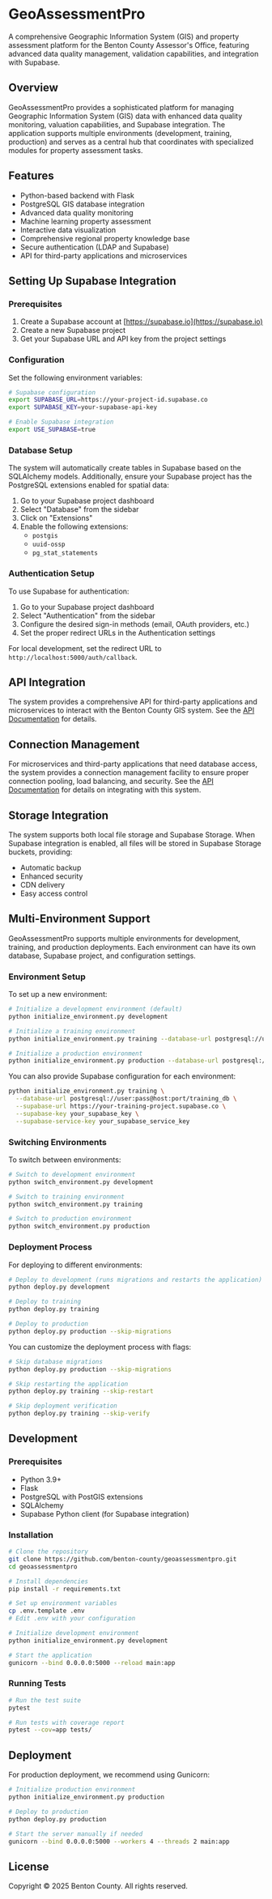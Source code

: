 # GeoAssessmentPro

A comprehensive Geographic Information System (GIS) and property assessment platform for the Benton County Assessor's Office, featuring advanced data quality management, validation capabilities, and integration with Supabase.

## Overview

GeoAssessmentPro provides a sophisticated platform for managing Geographic Information System (GIS) data with enhanced data quality monitoring, valuation capabilities, and Supabase integration. The application supports multiple environments (development, training, production) and serves as a central hub that coordinates with specialized modules for property assessment tasks.

## Features

- Python-based backend with Flask
- PostgreSQL GIS database integration
- Advanced data quality monitoring
- Machine learning property assessment
- Interactive data visualization
- Comprehensive regional property knowledge base
- Secure authentication (LDAP and Supabase)
- API for third-party applications and microservices

## Setting Up Supabase Integration

### Prerequisites

1. Create a Supabase account at [https://supabase.io](https://supabase.io)
2. Create a new Supabase project
3. Get your Supabase URL and API key from the project settings

### Configuration

Set the following environment variables:

```bash
# Supabase configuration
export SUPABASE_URL=https://your-project-id.supabase.co
export SUPABASE_KEY=your-supabase-api-key

# Enable Supabase integration
export USE_SUPABASE=true
```

### Database Setup

The system will automatically create tables in Supabase based on the SQLAlchemy models. Additionally, ensure your Supabase project has the PostgreSQL extensions enabled for spatial data:

1. Go to your Supabase project dashboard
2. Select "Database" from the sidebar
3. Click on "Extensions"
4. Enable the following extensions:
   - `postgis`
   - `uuid-ossp`
   - `pg_stat_statements`

### Authentication Setup

To use Supabase for authentication:

1. Go to your Supabase project dashboard
2. Select "Authentication" from the sidebar
3. Configure the desired sign-in methods (email, OAuth providers, etc.)
4. Set the proper redirect URLs in the Authentication settings

For local development, set the redirect URL to `http://localhost:5000/auth/callback`.

## API Integration

The system provides a comprehensive API for third-party applications and microservices to interact with the Benton County GIS system. See the [API Documentation](api/README.md) for details.

## Connection Management

For microservices and third-party applications that need database access, the system provides a connection management facility to ensure proper connection pooling, load balancing, and security. See the [API Documentation](api/README.md) for details on integrating with this system.

## Storage Integration

The system supports both local file storage and Supabase Storage. When Supabase integration is enabled, all files will be stored in Supabase Storage buckets, providing:

- Automatic backup
- Enhanced security
- CDN delivery
- Easy access control

## Multi-Environment Support

GeoAssessmentPro supports multiple environments for development, training, and production deployments. Each environment can have its own database, Supabase project, and configuration settings.

### Environment Setup

To set up a new environment:

```bash
# Initialize a development environment (default)
python initialize_environment.py development

# Initialize a training environment
python initialize_environment.py training --database-url postgresql://user:pass@host:port/training_db

# Initialize a production environment
python initialize_environment.py production --database-url postgresql://user:pass@host:port/production_db
```

You can also provide Supabase configuration for each environment:

```bash
python initialize_environment.py training \
  --database-url postgresql://user:pass@host:port/training_db \
  --supabase-url https://your-training-project.supabase.co \
  --supabase-key your_supabase_key \
  --supabase-service-key your_supabase_service_key
```

### Switching Environments

To switch between environments:

```bash
# Switch to development environment
python switch_environment.py development

# Switch to training environment
python switch_environment.py training

# Switch to production environment
python switch_environment.py production
```

### Deployment Process

For deploying to different environments:

```bash
# Deploy to development (runs migrations and restarts the application)
python deploy.py development

# Deploy to training
python deploy.py training

# Deploy to production
python deploy.py production --skip-migrations
```

You can customize the deployment process with flags:

```bash
# Skip database migrations
python deploy.py production --skip-migrations

# Skip restarting the application
python deploy.py training --skip-restart

# Skip deployment verification
python deploy.py training --skip-verify
```

## Development

### Prerequisites

- Python 3.9+
- Flask
- PostgreSQL with PostGIS extensions
- SQLAlchemy
- Supabase Python client (for Supabase integration)

### Installation

```bash
# Clone the repository
git clone https://github.com/benton-county/geoassessmentpro.git
cd geoassessmentpro

# Install dependencies
pip install -r requirements.txt

# Set up environment variables
cp .env.template .env
# Edit .env with your configuration

# Initialize development environment
python initialize_environment.py development

# Start the application
gunicorn --bind 0.0.0.0:5000 --reload main:app
```

### Running Tests

```bash
# Run the test suite
pytest

# Run tests with coverage report
pytest --cov=app tests/
```

## Deployment

For production deployment, we recommend using Gunicorn:

```bash
# Initialize production environment
python initialize_environment.py production

# Deploy to production
python deploy.py production

# Start the server manually if needed
gunicorn --bind 0.0.0.0:5000 --workers 4 --threads 2 main:app
```

## License

Copyright © 2025 Benton County. All rights reserved.